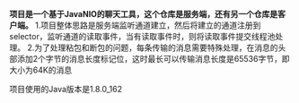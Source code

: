 **项目是一个基于JavaNIO的聊天工具，这个仓库是服务端，还有另一个仓库是客户端。**
1.项目整体思路是服务端监听通道建立，然后将建立的通道注册到selector，监听通道的读取事件，当有读取事件时，则将读取事件提交线程池处理。
2.为了处理粘包和断包的问题，每条传输的消息需要特殊处理，在消息的头部添加2个字节的消息长度标记位，这时最长可以传输消息长度是65536字节，即大小为64K的消息



项目使用的Java版本是1.8.0_162
